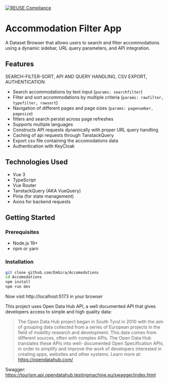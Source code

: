 
[![REUSE Compliance](https://github.com/noi-techpark/opendatahub-databrowser-imagechecker/actions/workflows/reuse.yml/badge.svg)](https://github.com/noi-techpark/opendatahub-docs/wiki/REUSE#badges)

# Accommodation Filter App

A Dataset Browser that allows users to search and filter accommodations using a dynamic sidebar, URL query parameters, and API integration.

## Features
SEARCH-FILTER-SORT, API AND QUERY HANDLING, CSV EXPORT, AUTHENTICATION
- Search accommodations by text input (`params: searchfilter`)  
- Filter and sort accommodations by multiple criteria (`params: rawfilter, typefilter, rawsort`)  
- Navigation of different pages and page sizes (`params: pagenumber, pagesize`)
- filters and search persist across page refreshes  
- Supports multiple languages
- Constructs API requests dynamically with proper URL query handling
- Caching of api requests through TanstackQuery
- Export csv file containing the accomodations data
- Authentication with KeyCloak

  

## Technologies Used

- Vue 3
- TypeScript  
- Vue Router
- TanstackQuery (AKA VueQuery)
- Pinia (for state management)  
- Axios for backend requests  

## Getting Started

### Prerequisites

- Node.js 19+  
- npm or yarn  

### Installation

```bash
git clone github.com/EmGira/Accomodations
cd Accomodations
npm install
npm run dev

```

Now visit http://localhost:5173 in your browser



This project uses Open Data Hub API, a well documented API that gives developers access to simple and high quality data:
> The Open Data Hub project began in South Tyrol in 2010 with the aim of grouping data collected from a series of European projects in the field of mobility research and
> development. This data comes from different sources, often with complex APIs. The Open Data Hub translates these APIs into well- documented Open Specification APIs, in
> order to simplify and improve the work of developers interested in creating apps, websites and other systems.
> Learn more at: https://opendatahub.com/

Swagger: https://tourism.api.opendatahub.testingmachine.eu/swagger/index.html

